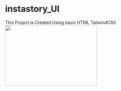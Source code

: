 # instastory_UI </br>
This Project is Created Using basic HTML TailwindCSS </br>
<img src="https://user-images.githubusercontent.com/119801995/207017862-2fbedb6f-f1b7-418f-916b-0b3a8d4a6437.png" height="200px" width="300px" />

